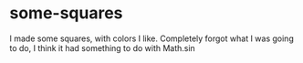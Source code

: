 some-squares
============
I made some squares, with colors I like. Completely forgot what I was 
going to do, I think it had something to do with Math.sin

